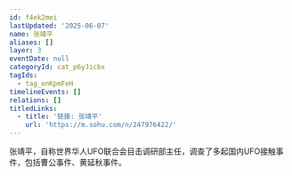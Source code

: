 ```yaml
---
id: f4ek2mei
lastUpdated: '2025-06-07'
name: 张靖平
aliases: []
layer: 3
eventDate: null
categoryId: cat_p6yJicbx
tagIds:
  - tag_onKpmFeH
timelineEvents: []
relations: []
titledLinks:
  - title: '链接: 张靖平'
    url: 'https://m.sohu.com/n/247976422/'
---
```

张靖平，自称世界华人UFO联合会目击调研部主任，调查了多起国内UFO接触事件，包括曹公事件、黄延秋事件。
